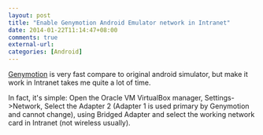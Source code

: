```yaml
---
layout: post
title: "Enable Genymotion Android Emulator network in Intranet"
date: 2014-01-22T11:14:47+08:00
comments: true
external-url:
categories: [Android]
---
```


[Genymotion](http://www.genymotion.com/) is very fast compare to original android simulator, but make it work in Intranet takes me quite a lot of time.

In fact, it's simple: Open the Oracle VM VirtualBox manager, Settings->Network, Select the Adapter 2 (Adapter 1 is used primary by Genymotion and cannot change), using Bridged Adapter and select the working network card in Intranet (not wireless usually).